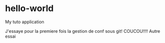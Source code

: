 # hello-world
My tuto application

J'essaye pour la premiere fois la gestion de conf sous git!
COUCOU!!!!
Autre essai
